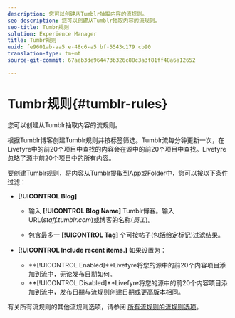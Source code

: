 ```yaml
---
description: 您可以创建从Tumblr抽取内容的流规则。
seo-description: 您可以创建从Tumblr抽取内容的流规则。
seo-title: Tumbr规则
solution: Experience Manager
title: Tumbr规则
uuid: fe9601ab-aa5 e-48c6-a5 bf-5543c179 cb90
translation-type: tm+mt
source-git-commit: 67aeb3de964473b326c88c3a3f81ff48a6a12652

---
```



# Tumbr规则{#tumblr-rules}

您可以创建从Tumblr抽取内容的流规则。

根据Tumblr博客创建Tumblr规则并按标签筛选。Tumblr流每分钟更新一次，在Livefyre中的前20个项目中查找的内容会在源中的前20个项目中查找。Livefyre忽略了源中前20个项目中的所有内容。

要创建Tumblr规则，将内容从Tumblr提取到App或Folder中，您可以按以下条件过滤：

* **[!UICONTROL Blog]**

   * 输入 **[!UICONTROL Blog Name]** Tumblr博客。输入URL(*staff.tumblr.com*)或博客的名称(*员工*)。

   * 包含最多一 **[!UICONTROL Tag]** 个可按帖子(包括给定标记)过滤结果。

* **[!UICONTROL Include recent items.]** 如果设置为：

   * **[!UICONTROL Enabled]**Livefyre将您的源中的前20个内容项目添加到流中，无论发布日期如何。
   * **[!UICONTROL Disabled]**Livefyre将您的源中的前20个内容项目添加到流中，发布日期与流规则创建日期或更高版本相同。

有关所有流规则的其他流规则选项，请参阅 [所有流规则的流规则选项](../c-streams/c-stream-rule-options-for-all-stream-rules.md#c_stream_rule_options_for_all_stream_rules)。
